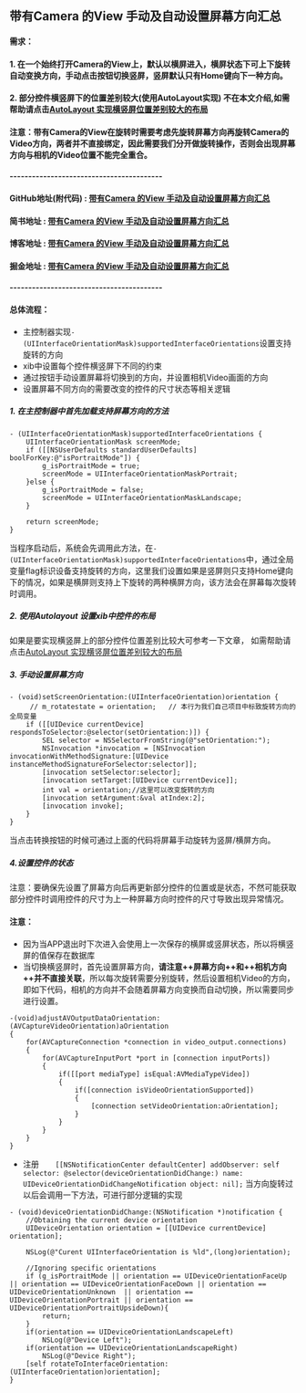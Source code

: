 
## 带有Camera 的View 手动及自动设置屏幕方向汇总

#### 需求：
#### 1. 在一个始终打开Camera的View上，默认以横屏进入，横屏状态下可上下旋转自动变换方向，手动点击按钮切换竖屏，竖屏默认只有Home键向下一种方向。
#### 2. 部分控件横竖屏下的位置差别较大(使用AutoLayout实现) 不在本文介绍,如需帮助请点击[AutoLayout 实现横竖屏位置差别较大的布局]()

#### 注意：带有Camera的View在旋转时需要考虑先旋转屏幕方向再旋转Camera的Video方向，两者并不直接绑定，因此需要我们分开做旋转操作，否则会出现屏幕方向与相机的Video位置不能完全重合。

#### -----------------------------------------

#### GitHub地址(附代码) : [带有Camera 的View 手动及自动设置屏幕方向汇总]()
#### 简书地址   : [带有Camera 的View 手动及自动设置屏幕方向汇总]()
#### 博客地址   : [带有Camera 的View 手动及自动设置屏幕方向汇总]()
#### 掘金地址   : [带有Camera 的View 手动及自动设置屏幕方向汇总]()

#### -----------------------------------------

#### 总体流程：
- 主控制器实现`- (UIInterfaceOrientationMask)supportedInterfaceOrientations`设置支持旋转的方向
- xib中设置每个控件横竖屏下不同的约束
- 通过按钮手动设置屏幕将切换到的方向，并设置相机Video画面的方向
- 设置屏幕不同方向的需要改变的控件的尺寸状态等相关逻辑

##### 1. 在主控制器中首先加载支持屏幕方向的方法

```
- (UIInterfaceOrientationMask)supportedInterfaceOrientations {
    UIInterfaceOrientationMask screenMode;
    if ([[NSUserDefaults standardUserDefaults] boolForKey:@"isPortraitMode"]) {
        g_isPortraitMode = true;
        screenMode = UIInterfaceOrientationMaskPortrait;
    }else {
        g_isPortraitMode = false;
        screenMode = UIInterfaceOrientationMaskLandscape;
    }
    
    return screenMode;
}
```

当程序启动后，系统会先调用此方法，在`- (UIInterfaceOrientationMask)supportedInterfaceOrientations`中，通过全局变量flag标识设备支持旋转的方向，这里我们设置如果是竖屏则只支持Home键向下的情况，如果是横屏则支持上下旋转的两种横屏方向，该方法会在屏幕每次旋转时调用。


##### 2. 使用Autolayout 设置xib中控件的布局
如果是要实现横竖屏上的部分控件位置差别比较大可参考一下文章，
如需帮助请点击[AutoLayout 实现横竖屏位置差别较大的布局]()
##### 3. 手动设置屏幕方向
```
- (void)setScreenOrientation:(UIInterfaceOrientation)orientation {
     // m_rotatestate = orientation;   // 本行为我们自己项目中标致旋转方向的全局变量
    if ([[UIDevice currentDevice] respondsToSelector:@selector(setOrientation:)]) {
        SEL selector = NSSelectorFromString(@"setOrientation:");
        NSInvocation *invocation = [NSInvocation invocationWithMethodSignature:[UIDevice instanceMethodSignatureForSelector:selector]];
        [invocation setSelector:selector];
        [invocation setTarget:[UIDevice currentDevice]];
        int val = orientation;//这里可以改变旋转的方向
        [invocation setArgument:&val atIndex:2];
        [invocation invoke];
    }
}
```

当点击转换按钮的时候可通过上面的代码将屏幕手动旋转为竖屏/横屏方向。


##### 4.设置控件的状态
注意：要确保先设置了屏幕方向后再更新部分控件的位置或是状态，不然可能获取部分控件时调用控件的尺寸为上一种屏幕方向时控件的尺寸导致出现异常情况。


#### 注意：
- 因为当APP退出时下次进入会使用上一次保存的横屏或竖屏状态，所以将横竖屏的值保存在数据库
- 当切换横竖屏时，首先设置屏幕方向，**请注意++屏幕方向++和++相机方向++并不直接关联**，所以每次旋转需要分别旋转，然后设置相机Video的方向，即如下代码，相机的方向并不会随着屏幕方向变换而自动切换，所以需要同步进行设置。

```
-(void)adjustAVOutputDataOrientation:(AVCaptureVideoOrientation)aOrientation
{
    for(AVCaptureConnection *connection in video_output.connections)
    {
        for(AVCaptureInputPort *port in [connection inputPorts])
        {
            if([[port mediaType] isEqual:AVMediaTypeVideo])
            {
                if([connection isVideoOrientationSupported])
                {
                    [connection setVideoOrientation:aOrientation];
                }
            }
        }
    }
}
```




- 注册`    [[NSNotificationCenter defaultCenter] addObserver: self selector: @selector(deviceOrientationDidChange:) name: UIDeviceOrientationDidChangeNotification object: nil];` 当方向旋转过以后会调用一下方法，可进行部分逻辑的实现
```
- (void)deviceOrientationDidChange:(NSNotification *)notification {
    //Obtaining the current device orientation
    UIDeviceOrientation orientation = [[UIDevice currentDevice] orientation];
    
    NSLog(@"Curent UIInterfaceOrientation is %ld",(long)orientation);
    
    //Ignoring specific orientations
    if (g_isPortraitMode || orientation == UIDeviceOrientationFaceUp || orientation == UIDeviceOrientationFaceDown || orientation == UIDeviceOrientationUnknown  || orientation == UIDeviceOrientationPortrait || orientation == UIDeviceOrientationPortraitUpsideDown){
        return;
    }
    if(orientation == UIDeviceOrientationLandscapeLeft)
        NSLog(@"Device Left");
    if(orientation == UIDeviceOrientationLandscapeRight)
        NSLog(@"Device Right");
    [self rotateToInterfaceOrientation:(UIInterfaceOrientation)orientation];
}
```